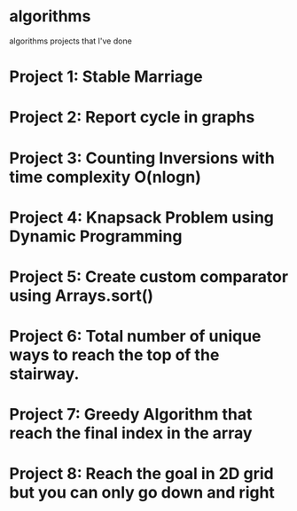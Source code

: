 # algorithms
algorithms projects that I've done

# Project 1: Stable Marriage
# Project 2: Report cycle in graphs
# Project 3: Counting Inversions with time complexity O(nlogn)
# Project 4: Knapsack Problem using Dynamic Programming
# Project 5: Create custom comparator using Arrays.sort()
# Project 6: Total number of unique ways to reach the top of the stairway.
# Project 7: Greedy Algorithm that reach the final index in the array
# Project 8: Reach the goal in 2D grid but you can only go down and right
